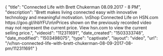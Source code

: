 {
    "title": "Connected Life with Brett Chukerman 08.09.2017 - 8 PM",
    "description": "Brett makes living connected easy with innovative technology and meaningful motivation. \nShop Connected Life on HSN.com https:\/\/goo.gl\/ihbYFU\n\nPrices shown on the previously recorded video may not represent the current price. View hsn.com to view the current selling price.",
    "videoid": "112311691",
    "date_created": "1503333748",
    "date_modified": "1503498075",
    "type": "captivate",
    "layout": "video",
    "url": "\/v\/hsn-connected-life-with-brett-chukerman-08-09-2017-08-pm\/112311691"
}